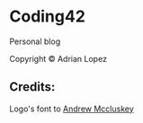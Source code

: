 # Coding42
Personal blog

Copyright &copy; Adrian Lopez

## Credits:
Logo's font to [Andrew Mccluskey](http://www.fontspace.com/nal/vermin-vibes-2-black)
